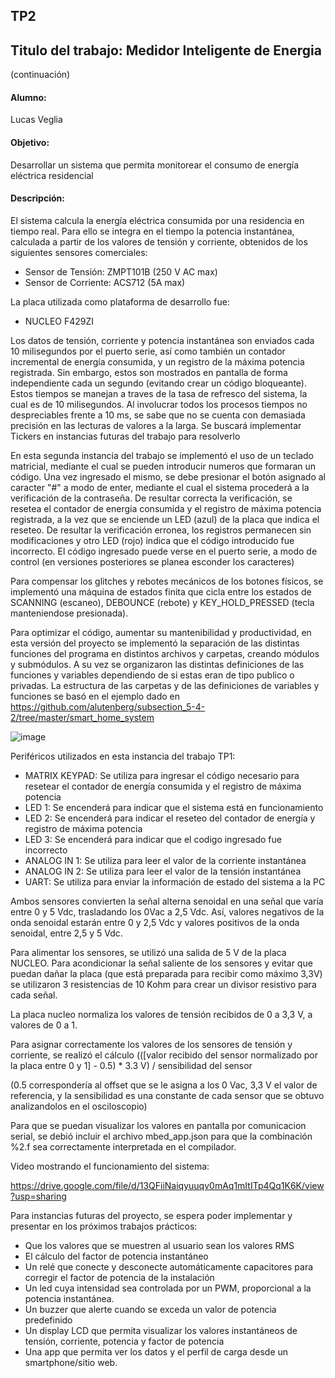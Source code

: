 ## TP2
## Titulo del trabajo: Medidor Inteligente de Energia
(continuación)
#### Alumno: 
Lucas Veglia

#### Objetivo: 
Desarrollar un sistema que permita monitorear el consumo de energía eléctrica residencial

#### Descripción:
El sistema calcula la energía eléctrica consumida por una residencia en tiempo real. Para ello se integra en el tiempo la potencia instantánea, 
calculada a partir de los valores de tensión y corriente, obtenidos de los siguientes sensores comerciales:
- Sensor de Tensión: ZMPT101B (250 V AC max)
- Sensor de Corriente: ACS712 (5A max)

La placa utilizada como plataforma de desarrollo fue:

- NUCLEO F429ZI

Los datos de tensión, corriente y potencia instantánea son enviados cada 10 milisegundos por el puerto serie, así como también un contador incremental de energía consumida, y un registro de la máxima potencia registrada. Sin embargo, estos son mostrados en pantalla de forma independiente cada un segundo (evitando crear un código bloqueante). Estos tiempos se manejan a traves de la tasa de refresco del sistema, la cual es de 10 milisegundos. Al involucrar todos los procesos tiempos no despreciables frente a 10 ms, se sabe que no se cuenta con demasiada precisión en las lecturas de valores a la larga. Se buscará implementar Tickers en instancias futuras del trabajo para resolverlo

En esta segunda instancia del trabajo se implementó el uso de un teclado matricial, mediante el cual se pueden introducir numeros que formaran un código. Una vez ingresado el mismo, se debe presionar el botón asignado al caracter "#" a modo de enter, mediante el cual el sistema procederá a la verificación de la contraseña. De resultar correcta la verificación, se resetea el contador de energía consumida y el registro de máxima potencia registrada, a la vez que se enciende un LED (azul) de la placa que indica el reseteo. De resultar la verificación erronea, los registros permanecen sin modificaciones y otro LED (rojo) indica que el código introducido fue incorrecto. El código ingresado puede verse en el puerto serie, a modo de control (en versiones posteriores se planea esconder los caracteres)

Para compensar los glitches y rebotes mecánicos de los botones físicos, se implementó una máquina de estados finita que cicla entre los estados de SCANNING (escaneo), DEBOUNCE (rebote) y KEY_HOLD_PRESSED (tecla manteniendose presionada).

Para optimizar el código, aumentar su mantenibilidad y productividad, en esta versión del proyecto se implementó la separación de las distintas funciones del programa en distintos archivos y carpetas, creando módulos y submódulos. A su vez se organizaron las distintas definiciones de las funciones y variables dependiendo de si estas eran de tipo publico o privadas. La estructura de las carpetas y de las definiciones de variables y funciones se basó en el ejemplo dado en 
https://github.com/alutenberg/subsection_5-4-2/tree/master/smart_home_system

![image](https://github.com/user-attachments/assets/53ce07b0-29ee-4b8b-b85e-aa1ee4f99008)

Periféricos utilizados en esta instancia del trabajo TP1:
- MATRIX KEYPAD: Se utiliza para ingresar el código necesario para resetear el contador de energía consumida y el registro de máxima potencia
- LED 1: Se encenderá para indicar que el sistema está en funcionamiento
- LED 2: Se encenderá para indicar el reseteo del contador de energía y registro de máxima potencia
- LED 3: Se encenderá para indicar que el codigo ingresado fue incorrecto
- ANALOG IN 1: Se utiliza para leer el valor de la corriente instantánea
- ANALOG IN 2: Se utiliza para leer el valor de la tensión instantánea
- UART: Se utiliza para enviar la información de estado del sistema a la PC

Ambos sensores convierten la señal alterna senoidal en una señal que varía entre 0 y 5 Vdc, trasladando los 0Vac a 2,5 Vdc. Así, valores negativos de la onda senoidal estarán entre 0 y 2,5 Vdc y valores positivos de la onda senoidal, entre 2,5 y 5 Vdc.

Para alimentar los sensores, se utilizó una salida de 5 V de la placa NUCLEO. Para acondicionar la señal saliente de los sensores y evitar que puedan
dañar la placa (que está preparada para recibir como máximo 3,3V) se utilizaron 3 resistencias de 10 Kohm para crear un divisor resistivo para cada señal.

La placa nucleo normaliza los valores de tensión recibidos de 0 a 3,3 V, a valores de 0 a 1.

Para asignar correctamente los valores de los sensores de tensión y corriente, se realizó el cálculo
(([valor recibido del sensor normalizado por la placa entre 0 y 1] - 0.5) * 3.3 V) / sensibilidad del sensor

(0.5 correspondería al offset que se le asigna a los 0 Vac, 3,3 V el valor de referencia, y la sensibilidad es una constante de cada sensor que se obtuvo analizandolos en el osciloscopio)

Para que se puedan visualizar los valores en pantalla por comunicacion serial, se debió incluir el archivo mbed_app.json para que la combinación
%2.f sea correctamente interpretada en el compilador.

Video mostrando el funcionamiento del sistema:

https://drive.google.com/file/d/13QFiiNaiqyuuqv0mAq1mItITp4Qq1K6K/view?usp=sharing

Para instancias futuras del proyecto, se espera poder implementar y presentar en los próximos trabajos prácticos:
- Que los valores que se muestren al usuario sean los valores RMS
- El cálculo del factor de potencia instantáneo
- Un relé que conecte y desconecte automáticamente capacitores para corregir el factor de potencia de la
instalación
- Un led cuya intensidad sea controlada por un PWM, proporcional a la potencia instantánea.
- Un buzzer que alerte cuando se exceda un valor de potencia predefinido
- Un display LCD que permita visualizar los valores instantáneos de tensión, corriente, potencia y factor de
potencia
- Una app que permita ver los datos y el perfil de carga desde un smartphone/sitio web.






